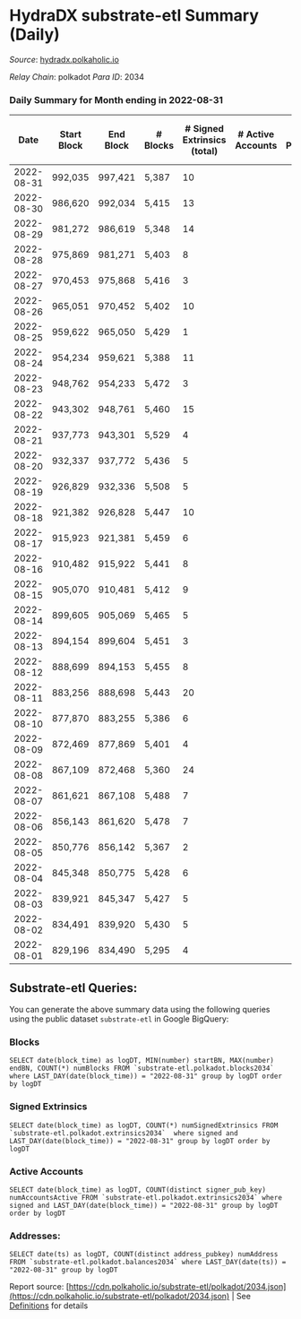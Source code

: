 # HydraDX substrate-etl Summary (Daily)

_Source_: [hydradx.polkaholic.io](https://hydradx.polkaholic.io)

*Relay Chain*: polkadot
*Para ID*: 2034



### Daily Summary for Month ending in 2022-08-31


| Date | Start Block | End Block | # Blocks | # Signed Extrinsics (total) | # Active Accounts | # Passive | # New | # Addresses with Balances | # Events | # Transfers | # XCM Transfers In | # XCM Transfers Out |
| ---- | ----------- | --------- | -------- | --------------------------- | ----------------- | --------- | ----- | ------------------------- | -------- | ----------- | ------------------ | ------------------- |
| 2022-08-31 | 992,035 | 997,421 | 5,387  | 10 |  |  |  | 21,139 | 16,495 |   |   |   |
| 2022-08-30 | 986,620 | 992,034 | 5,415  | 13 |  |  |  | 21,139 | 16,534 | 3  |   |   |
| 2022-08-29 | 981,272 | 986,619 | 5,348  | 14 |  |  |  | 21,138 | 16,391 |   |   |   |
| 2022-08-28 | 975,869 | 981,271 | 5,403  | 8 |  |  |  | 21,138 | 16,478 | 3  |   |   |
| 2022-08-27 | 970,453 | 975,868 | 5,416  | 3 |  |  |  | 21,138 | 16,562 |   |   |   |
| 2022-08-26 | 965,051 | 970,452 | 5,402  | 10 |  |  |  | 21,138 | 16,477 |   |   |   |
| 2022-08-25 | 959,622 | 965,050 | 5,429  | 1 |  |  |  | 21,138 | 16,598 |   |   |   |
| 2022-08-24 | 954,234 | 959,621 | 5,388  | 11 |  |  |  | 21,138 | 16,444 |   |   |   |
| 2022-08-23 | 948,762 | 954,233 | 5,472  | 3 |  |  |  | 21,137 | 16,736 |   |   |   |
| 2022-08-22 | 943,302 | 948,761 | 5,460  | 15 |  |  |  | 21,137 | 16,666 |   |   |   |
| 2022-08-21 | 937,773 | 943,301 | 5,529  | 4 |  |  |  | 21,137 | 16,907 |   |   |   |
| 2022-08-20 | 932,337 | 937,772 | 5,436  | 5 |  |  |  | 21,136 | 16,627 |   |   |   |
| 2022-08-19 | 926,829 | 932,336 | 5,508  | 5 |  |  |  | 21,136 | 16,785 |   |   |   |
| 2022-08-18 | 921,382 | 926,828 | 5,447  | 10 |  |  |  | 21,136 | 16,674 |   |   |   |
| 2022-08-17 | 915,923 | 921,381 | 5,459  | 6 |  |  |  | 21,135 | 16,636 |   |   |   |
| 2022-08-16 | 910,482 | 915,922 | 5,441  | 8 |  |  |  | 21,135 | 16,649 |   |   |   |
| 2022-08-15 | 905,070 | 910,481 | 5,412  | 9 |  |  |  | 21,135 | 16,506 |   |   |   |
| 2022-08-14 | 899,605 | 905,069 | 5,465  | 5 |  |  |  | 21,134 | 16,715 |   |   |   |
| 2022-08-13 | 894,154 | 899,604 | 5,451  | 3 |  |  |  | 21,134 | 16,605 |   |   |   |
| 2022-08-12 | 888,699 | 894,153 | 5,455  | 8 |  |  |  | 21,134 | 16,693 |   |   |   |
| 2022-08-11 | 883,256 | 888,698 | 5,443  | 20 |  |  |  | 21,134 | 16,638 |   |   |   |
| 2022-08-10 | 877,870 | 883,255 | 5,386  | 6 |  |  |  | 21,133 | 16,484 |   |   |   |
| 2022-08-09 | 872,469 | 877,869 | 5,401  | 4 |  |  |  | 21,133 | 16,457 |   |   |   |
| 2022-08-08 | 867,109 | 872,468 | 5,360  | 24 |  |  |  | 21,133 | 16,462 |   |   |   |
| 2022-08-07 | 861,621 | 867,108 | 5,488  | 7 |  |  |  | 21,133 | 16,732 |   |   |   |
| 2022-08-06 | 856,143 | 861,620 | 5,478  | 7 |  |  |  | 21,132 | 16,759 |   |   |   |
| 2022-08-05 | 850,776 | 856,142 | 5,367  | 2 |  |  |  | 21,132 | 16,413 |   |   |   |
| 2022-08-04 | 845,348 | 850,775 | 5,428  | 6 |  |  |  | 21,132 | 16,559 |   |   |   |
| 2022-08-03 | 839,921 | 845,347 | 5,427  | 5 |  |  |  | 21,132 | 16,601 |   |   |   |
| 2022-08-02 | 834,491 | 839,920 | 5,430  | 5 |  |  |  | 21,132 | 16,547 |   |   |   |
| 2022-08-01 | 829,196 | 834,490 | 5,295  | 4 |  |  |  | 21,132 | 16,203 |   |   |   |

## Substrate-etl Queries:
You can generate the above summary data using the following queries using the public dataset `substrate-etl` in Google BigQuery:


### Blocks
```
SELECT date(block_time) as logDT, MIN(number) startBN, MAX(number) endBN, COUNT(*) numBlocks FROM `substrate-etl.polkadot.blocks2034`  where LAST_DAY(date(block_time)) = "2022-08-31" group by logDT order by logDT
```


### Signed Extrinsics
```
SELECT date(block_time) as logDT, COUNT(*) numSignedExtrinsics FROM `substrate-etl.polkadot.extrinsics2034`  where signed and LAST_DAY(date(block_time)) = "2022-08-31" group by logDT order by logDT
```


### Active Accounts
```
SELECT date(block_time) as logDT, COUNT(distinct signer_pub_key) numAccountsActive FROM `substrate-etl.polkadot.extrinsics2034` where signed and LAST_DAY(date(block_time)) = "2022-08-31" group by logDT order by logDT
```


### Addresses:
```
SELECT date(ts) as logDT, COUNT(distinct address_pubkey) numAddress FROM `substrate-etl.polkadot.balances2034` where LAST_DAY(date(ts)) = "2022-08-31" group by logDT
```



Report source: [https://cdn.polkaholic.io/substrate-etl/polkadot/2034.json](https://cdn.polkaholic.io/substrate-etl/polkadot/2034.json) | See [Definitions](/DEFINITIONS.md) for details
